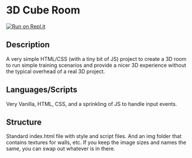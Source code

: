# 3D  Cube Room
[![Run on Repl.it](https://repl.it/badge/github/tnharvey/3DCubeRoom)](https://repl.it/github/tnharvey/3DCubeRoom)

## Description
A very simple HTML/CSS (with a tiny bit of JS) project to create a 3D room to run simple training scenarios and provide a nicer 3D experience without the typical overhead of a real 3D project.

## Languages/Scripts
Very Vanilla, HTML, CSS, and a sprinkling of JS to handle input events.

## Structure
Standard index.html file with style and script files. And an img folder that contains textures for walls, etc. If you keep the image sizes and names the same, you can swap out whatever is in there.
